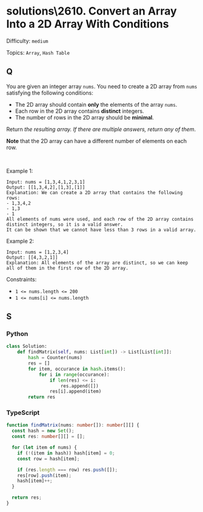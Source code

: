 # solutions\2610. Convert an Array Into a 2D Array With Conditions

Difficulty: `medium`

Topics: `Array`, `Hash Table`

## Q

You are given an integer array `nums`. You need to create a 2D array from `nums` satisfying the following conditions:

- The 2D array should contain **only** the elements of the array `nums`.
- Each row in the 2D array contains **distinct** integers.
- The number of rows in the 2D array should be **minimal**.

Return _the resulting array. If there are multiple answers, return any of them_.

**Note** that the 2D array can have a different number of elements on each row.

<br>

Example 1:

```
Input: nums = [1,3,4,1,2,3,1]
Output: [[1,3,4,2],[1,3],[1]]
Explanation: We can create a 2D array that contains the following rows:
- 1,3,4,2
- 1,3
- 1
All elements of nums were used, and each row of the 2D array contains distinct integers, so it is a valid answer.
It can be shown that we cannot have less than 3 rows in a valid array.
```

Example 2:

```
Input: nums = [1,2,3,4]
Output: [[4,3,2,1]]
Explanation: All elements of the array are distinct, so we can keep all of them in the first row of the 2D array.
```

Constraints:

- `1 <= nums.length <= 200`
- `1 <= nums[i] <= nums.length`

## S

### Python

```python
class Solution:
    def findMatrix(self, nums: List[int]) -> List[List[int]]:
        hash = Counter(nums)
        res = []
        for item, occurance in hash.items():
            for i in range(occurance):
                if len(res) <= i:
                    res.append([])
                res[i].append(item)
        return res
```

### TypeScript

```typescript
function findMatrix(nums: number[]): number[][] {
  const hash = new Set();
  const res: number[][] = [];

  for (let item of nums) {
    if (!(item in hash)) hash[item] = 0;
    const row = hash[item];

    if (res.length === row) res.push([]);
    res[row].push(item);
    hash[item]++;
  }

  return res;
}
```

